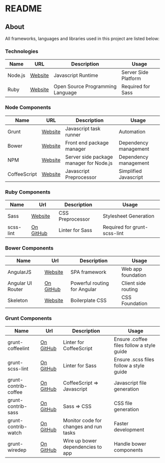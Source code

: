 # README

## About

All frameworks, languages and libraries used in this project are listed below:

### Technologies

| Name    | URL                       | Description                      | Usage                |
|-------- | ------------------------- | -------------------------------- | -------------------- |
| Node.js | [Website](https://nodejs.org)        | Javascript Runtime               | Server Side Platform |
| Ruby    | [Website](https://www.ruby-lang.org) | Open Source Programming Language | Required for Sass    |

### Node Components

| Name    | URL | Description | Usage |
| --- | --- | --- | --- |
| Grunt | [Website](http://gruntjs.com/) | Javascript task runner | Automation |
| Bower | [Website](http://bower.io/) | Front end package manager | Dependency management |
| NPM | [Website](https://www.npmjs.com/) | Server side package manager for Node.js | Dependency management |
| CoffeeScript | [Website](http://coffeescript.org/) | Javascript Preprocessor | Simplified Javascript |

### Ruby Components

| Name | Url | Description | Usage |
| --- | --- | --- | --- |
| Sass | [Website](http://sass-lang.com/) | CSS Preprocessor | Stylesheet Generation |
| scss-lint | [On GitHub](https://github.com/brigade/scss-lint) | Linter for Sass | Required for grunt-scss-lint |
### Bower Components 

| Name | Url | Description | Usage |
| --- | --- | --- | --- |
| AngularJS | [Website](https://angularjs.org/) | SPA framework | Web app foundation |
| Angular UI Router | [On GitHub](https://angular-ui.github.io/ui-router/) | Powerful routing for Angular | Client side routing |
| Skeleton |  [Website](http://getskeleton.com/) | Boilerplate CSS | CSS Foundation |

### Grunt Components

| Name | Url | Description | Usage |
| --- | --- | --- | --- |
| grunt-coffeelint | [On GitHub](https://github.com/vojtajina/grunt-coffeelint) | Linter for CoffeeScript | Ensure .coffee files follow a style guide |
| grunt-scss-lint | [On GitHub](https://github.com/ahmednuaman/grunt-scss-lint) | Linter for Sass | Ensure .scss files follow a style guide |
| grunt-contrib-coffee | [On GitHub](https://github.com/gruntjs/grunt-contrib-coffee) | CoffeeScript => Javascript | Javascript file generation |
| grunt-contrib-sass | [On GitHub](https://github.com/gruntjs/grunt-contrib-sass) | Sass => CSS | CSS file generation |
| grunt-contrib-watch | [On GitHub](https://github.com/gruntjs/grunt-contrib-watch) | Monitor code for changes and run tasks | Faster development |
| grunt-wiredep | [On GitHub](https://github.com/stephenplusplus/grunt-wiredep) | Wire up bower dependencies to app | Handle bower components |
